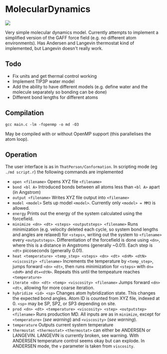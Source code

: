 MolecularDynamics
=================

![](boat.gif)

Very simple molecular dynamics model. Currently attempts to implement a simplified version of the GAFF force field (e.g. no different atom environments). Has Andersen and Langevin thermostat kind of implemented, but Langevin doesn't really work.

  

Todo
----

* Fix units and get thermal control working
* Implement TIP3P water model
* Add the ability to have different models (e.g. define water and the molecule separately so bonding can be done)
* Different bond lengths for different atoms

Compilation
-----------

`gcc main.c -lm -fopenmp -o md -O3`

May be compiled with or without OpenMP support (this parallelises the atom loop).

Operation
---------

The user interface is as in `ThatPerson/Conformation`. In scripting mode (eg `./md script.r`) the following commands are implemented

* `open <filename>` Opens XYZ file `<filename>`
* `bond <bl A>` Introduced bonds between all atoms less than `<bl A>` apart (in Angstrom)
* `output <filename>` Writes XYZ file output into `<filename>`
* `model <model>` Sets up model `<model>`. Currently only `<model> = MM3` is allowed.
* `energy` Prints out the energy of the system calculated using the forcefield. 
* `minimize <dn> <dt> <steps> <outputsteps> <filename>` Runs minimization (e.g. velocity deleted each cycle, so system bond lengths and angles are relaxed) for `<steps>`, writing out the system to `<filename>` every `<outputsteps>`. Differentiation of the forcefield is done using `<dn>`, where this is a distance in Angstroms (generally ~0.01). Each step is `<dt>` picoseconds (generally 0.01).
* `heat <temperature> <temp_step> <steps> <dn> <dt> <dnM> <dtN> <viscosity> <filename>` Increments the temperature by `<temp_step>`, jumps forward `<dn>` `<dt>`, then runs minimization for `<steps>` with `dn=<dnM>` and `dt=<dtN>`. Repeats this until the tempeature reaches `<temperature>`
* `iterate <dn> <dt> <temp> <viscosity> <filename>` Jumps forward `<dn>` `<dt>`, allowing for more coarse iteration.
* `hybridize <id> <sp>` Changes atom hybridization state. This changes the expected bond angles. Atom ID is counted from XYZ file, indexed at 0. `<sp>` may be SP, SP2, or SP3 depending on site.
* `prod <dn> <dt> <temperature> <viscosity> <step> <outputstep> <filename>` Runs production MD. All inputs are as in `minimize`, except for `<temperature>` (*see warning*) and `<viscosity>` (*see warning*).
* `temperature` Outputs current system temperature
* `thermostat <thermostat>` `<thermostat>` can either be ANDERSEN or LANGEVIN. LANGEVIN is currently broken, see warning. With ANDERSEN temperature control seems okay but can explode. In ANDERSEN mode, the `v` parameter is taken from `viscosity`.



